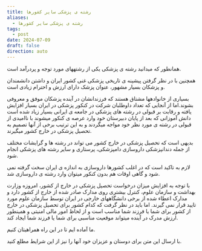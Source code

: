 ```yaml
---
title: رشته ی پزشکی سایر کشورها
aliases:
  - رشته ی پزشکی سایر کشورها
tags:
  - post
date: 2024-07-09
draft: false
direction: auto
---
```


همانطور که میدانید رشته ی پزشکی یکی از رشتههای مورد توجه و پردرآمد است.

همچنین با در نظر گرفتن پیشینه ی تاریخی پزشکی غنی کشور ایران و داشتن دانشمندان و پزشکان بسیار مشهور، عنوان پزشک دارای ارزش و احترام زیادی است.

بسیاری از خانوادهها مشتاق هستند که فرزندانشان در آینده پزشکان موفق و معروفی بشوند.اما از آنجایی که تعداد داوطلبان شرکت در کنکور پزشکی در ایران بسیار افزایش یافته و رقابت بر قبولی در رشته های پزشکی در جامعه ی ایرانی بسیار زیاد شده است دانش آموزانی که بعد از پایان دبیرستان خود وارد عرصه ی کنکور میشوند با ناامیدی از قبولی در رشته ی مورد نظر خود مواجه میگردند و به این ترتیب برخی از آنها تصمیم به تحصیل پزشکی در خارج کشور میگیرند.

بدیهی است که تحصیل پزشکی در خارج کشور می تواند در رشته ها و گرایشات مختلف از جمله دندانپزشکی داروسازی دامپزشکی، پرستاری و سایر رشته های پزشکی انجام شود. 

لازم به تاکید است که در اغلب کشورها داروسازی به اندازه ی ایران سخت گرفته نمی شود و گاهی اوقات هم بدون کنکور میتوان وارد رشته ی داروسازی شد. 

با توجه به افزایش میزان درخواست تحصیل پزشکی در خارج از کشور، امروزه وزارت بهداشت و سازمان علوم، کنترل بیشتری روی مدارک صادر شده از خارج از کشور دارد و مدارک اعطاء شده از برخی دانشگاههای خارجی در ایران توسط سازمان علوم مورد تایید قرار نمی گیرند. اما باید در نظر گرفت که کدام کشور برای تحصیل پزشکی در خارج از کشور برای شما یا فرزند شما مناسب است و از لحاظ امور مالی امنیتی و همینطور ارزش مدرک در آینده میتواند موقعیت مناسبی برای شما یا فرزند شما ایجاد کند.

ما آماده ایم تا در این راه همراهیتان کنیم. 

با ارسال این متن برای دوستان و عزیزان خود آنها را نیز از این شرایط مطلع کنید.